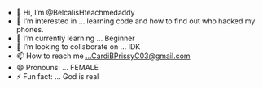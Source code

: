- 👋 Hi, I’m @BelcalisHteachmedaddy
- 👀 I’m interested in ... learning code and how to find out who hacked my phones.
- 🌱 I’m currently learning ... Beginner 
- 💞️ I’m looking to collaborate on ... IDK
- 📫 How to reach me ...CardiBPrissyC03@gmail.com
- 😄 Pronouns: ... FEMALE 
- ⚡ Fun fact: ... God is real 

<!---
BelcalisHteachmedaddy/BelcalisHteachmedaddy is a ✨ special ✨ repository because its `README.md` (this file) appears on your GitHub profile.
You can click the Preview link to take a look at your changes.
--->
